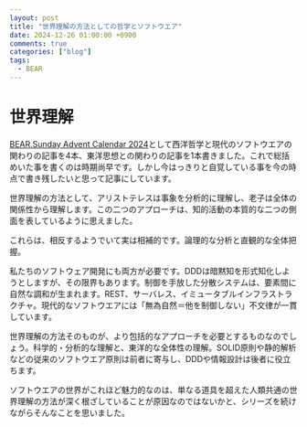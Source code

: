 ```yaml
---
layout: post
title: "世界理解の方法としての哲学とソフトウエア"
date: 2024-12-26 01:00:00 +0900
comments: true
categories: ["blog"]
tags:
  - BEAR
---
```


# 世界理解

[BEAR.Sunday Advent Calendar 2024](https://qiita.com/advent-calendar/2024/bear-sunday)として西洋哲学と現代のソフトウエアの関わりの記事を4本、東洋思想との関わりの記事を1本書きました。これで総括めいた事を書くのは時期尚早です。しかし今はっきりと自覚している事を今の時点で書き残したいと思って記事にしています。

世界理解の方法として、アリストテレスは事象を分析的に理解し、老子は全体の関係性から理解します。この二つのアプローチは、知的活動の本質的な二つの側面を表しているように思えました。

これらは、相反するようでいて実は相補的です。論理的な分析と直観的な全体把握。

私たちのソフトウェア開発にも両方が必要です。DDDは暗黙知を形式知化しようとしますが、その限界もあります。制御を手放した分散システムは、要素間に自然な調和が生まれます。REST、サーバレス、イミュータブルインフラストラクチャ。現代的なソフトウエアには「無為自然＝他を制御しない」不文律が一貫しています。

世界理解の方法そのものが、より包括的なアプローチを必要とするものなのでしょう。科学的・分析的な理解と、東洋的な全体性の理解。SOLID原則や静的解析などの従来のソフトウエア原則は前者に寄与し、DDDや情報設計は後者に役立ちます。

ソフトウエアの世界がこれほど魅力的なのは、単なる道具を超えた人類共通の世界理解の方法が深く根ざしていることが原因なのではないかと、シリーズを続けながらそんなことを思いました。
